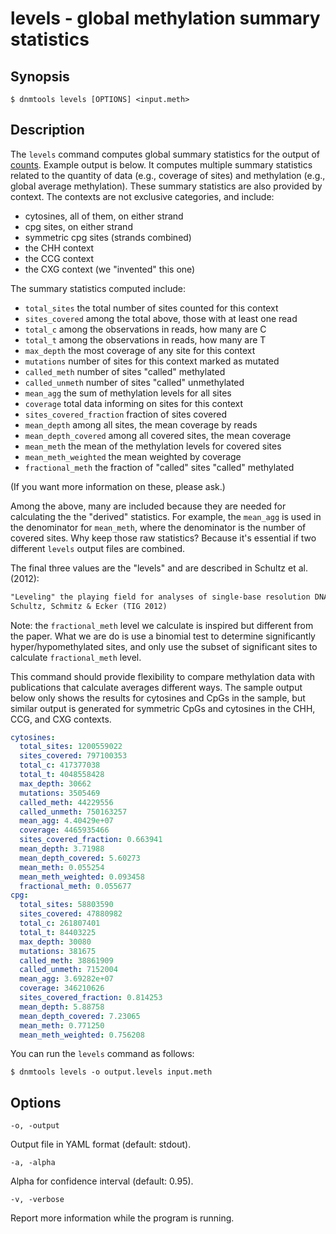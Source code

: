# levels - global methylation summary statistics

## Synopsis

```console
$ dnmtools levels [OPTIONS] <input.meth>
```

## Description

The `levels` command computes global summary statistics for the output
of [counts](../counts). Example output is below. It computes multiple
summary statistics related to the quantity of data (e.g., coverage of
sites) and methylation (e.g., global average methylation). These
summary statistics are also provided by context. The contexts are not
exclusive categories, and include:

* cytosines, all of them, on either strand
* cpg sites, on either strand
* symmetric cpg sites (strands combined)
* the CHH context
* the CCG context
* the CXG context (we "invented" this one)

The summary statistics computed include:

* `total_sites` the total number of sites counted for this context
* `sites_covered` among the total above, those with at least one read
* `total_c` among the observations in reads, how many are C
* `total_t` among the observations in reads, how many are T
* `max_depth` the most coverage of any site for this context
* `mutations` number of sites for this context marked as mutated
* `called_meth` number of sites "called" methylated
* `called_unmeth` number of sites "called" unmethylated
* `mean_agg` the sum of methylation levels for all sites
* `coverage` total data informing on sites for this context
* `sites_covered_fraction` fraction of sites covered
* `mean_depth` among all sites, the mean coverage by reads
* `mean_depth_covered` among all covered sites, the mean coverage
* `mean_meth` the mean of the methylation levels for covered sites
* `mean_meth_weighted` the mean weighted by coverage
* `fractional_meth` the fraction of "called" sites "called" methylated

(If you want more information on these, please ask.)

Among the above, many are included because they are needed for
calculating the the "derived" statistics. For example, the `mean_agg`
is used in the denominator for `mean_meth`, where the denominator is
the number of covered sites. Why keep those raw statistics? Because
it's essential if two different `levels` output files are combined.

The final three values are the "levels" and are described in Schultz
et al. (2012):
```txt
"Leveling" the playing field for analyses of single-base resolution DNA methylomes
Schultz, Schmitz & Ecker (TIG 2012)
```

Note: the `fractional_meth` level we calculate is inspired but
different from the paper. What we are do is use a binomial test to
determine significantly hyper/hypomethylated sites, and only use the
subset of significant sites to calculate `fractional_meth` level.

This command should provide flexibility to compare methylation data
with publications that calculate averages different ways. The sample
output below only shows the results for cytosines and CpGs in the
sample, but similar output is generated for symmetric CpGs and
cytosines in the CHH, CCG, and CXG contexts.

```yaml
cytosines:
  total_sites: 1200559022
  sites_covered: 797100353
  total_c: 417377038
  total_t: 4048558428
  max_depth: 30662
  mutations: 3505469
  called_meth: 44229556
  called_unmeth: 750163257
  mean_agg: 4.40429e+07
  coverage: 4465935466
  sites_covered_fraction: 0.663941
  mean_depth: 3.71988
  mean_depth_covered: 5.60273
  mean_meth: 0.055254
  mean_meth_weighted: 0.093458
  fractional_meth: 0.055677
cpg:
  total_sites: 58803590
  sites_covered: 47880982
  total_c: 261807401
  total_t: 84403225
  max_depth: 30080
  mutations: 381675
  called_meth: 38861909
  called_unmeth: 7152004
  mean_agg: 3.69282e+07
  coverage: 346210626
  sites_covered_fraction: 0.814253
  mean_depth: 5.88758
  mean_depth_covered: 7.23065
  mean_meth: 0.771250
  mean_meth_weighted: 0.756208
```

You can run the `levels` command as follows:
```console
$ dnmtools levels -o output.levels input.meth
```

## Options

```console
-o, -output
```
Output file in YAML format (default: stdout).

```console
-a, -alpha
```
Alpha for confidence interval (default: 0.95).

```console
-v, -verbose
```
Report more information while the program is running.
